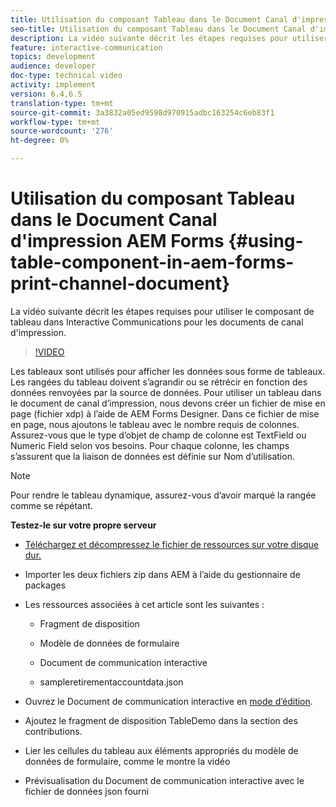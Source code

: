 ```yaml
---
title: Utilisation du composant Tableau dans le Document Canal d'impression AEM Forms
seo-title: Utilisation du composant Tableau dans le Document Canal d'impression AEM Forms
description: La vidéo suivante décrit les étapes requises pour utiliser le composant de tableau dans Interactive Communications pour les documents de canal d'impression.
feature: interactive-communication
topics: development
audience: developer
doc-type: technical video
activity: implement
version: 6.4,6.5
translation-type: tm+mt
source-git-commit: 3a3832a05ed9598d970915adbc163254c6eb83f1
workflow-type: tm+mt
source-wordcount: '276'
ht-degree: 0%

---
```



# Utilisation du composant Tableau dans le Document Canal d&#39;impression AEM Forms {#using-table-component-in-aem-forms-print-channel-document}

La vidéo suivante décrit les étapes requises pour utiliser le composant de tableau dans Interactive Communications pour les documents de canal d&#39;impression.

>[!VIDEO](https://video.tv.adobe.com/v/27769?quality=9&learn=on)

Les tableaux sont utilisés pour afficher les données sous forme de tableaux. Les rangées du tableau doivent s’agrandir ou se rétrécir en fonction des données renvoyées par la source de données. Pour utiliser un tableau dans le document de canal d’impression, nous devons créer un fichier de mise en page (fichier xdp) à l’aide de AEM Forms Designer. Dans ce fichier de mise en page, nous ajoutons le tableau avec le nombre requis de colonnes. Assurez-vous que le type d’objet de champ de colonne est TextField ou Numeric Field selon vos besoins. Pour chaque colonne, les champs s’assurent que la liaison de données est définie sur Nom d’utilisation.

>[!NOTE]
>
>Pour rendre le tableau dynamique, assurez-vous d’avoir marqué la rangée comme se répétant.

**Testez-le sur votre propre serveur**

* [Téléchargez et décompressez le fichier de ressources sur votre disque dur.](assets/usingtablesinprintchannel.zip)

* Importer les deux fichiers zip dans AEM à l’aide du gestionnaire de packages

* Les ressources associées à cet article sont les suivantes :

   * Fragment de disposition

   * Modèle de données de formulaire

   * Document de communication interactive
   * sampleretirementaccountdata.json

* Ouvrez le Document de communication interactive en [mode d’édition](http://localhost:4502/editor.html/content/forms/af/401kstatement/tablesinprintdocument/channels/print.html).

* Ajoutez le fragment de disposition TableDemo dans la section des contributions.
* Lier les cellules du tableau aux éléments appropriés du modèle de données de formulaire, comme le montre la vidéo

* Prévisualisation du Document de communication interactive avec le fichier de données json fourni

